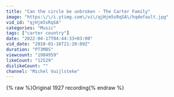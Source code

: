 ```yaml
---
title: "Can the circle be unbroken - The Carter Family"
image: "https:\/\/i.ytimg.com\/vi\/qjHjm5sRqSA\/hqdefault.jpg"
vid_id: "qjHjm5sRqSA"
categories: "Music"
tags: ["carter country"]
date: "2022-04-17T04:44:33+03:00"
vid_date: "2010-01-16T21:20:09Z"
duration: "PT3M8S"
viewcount: "1984959"
likeCount: "12529"
dislikeCount: ""
channel: "Michel Vuijlsteke"
---
```

{% raw %}Original 1927 recording{% endraw %}
